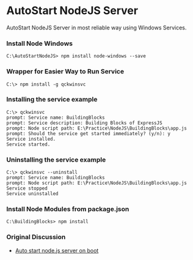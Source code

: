 # AutoStart NodeJS Server
AutoStart NodeJS Server in most reliable way using Windows Services.

### Install Node Windows

```
C:\AutoStartNodeJS> npm install node-windows --save
```

### Wrapper for Easier Way to Run Service

```
C:\> npm install -g qckwinsvc
```

### Installing the service example

```
C:\> qckwinsvc
prompt: Service name: BuildingBlocks
prompt: Service description: Building Blocks of ExpressJS
prompt: Node script path: E:\Practice\NodeJS\BuildingBlocks\app.js
prompt: Should the service get started immediately? (y/n): y
Service installed.
Service started.
```
### Uninstalling the service example

```
C:\> qckwinsvc --uninstall
prompt: Service name: BuildingBlocks
prompt: Node script path: E:\Practice\NodeJS\BuildingBlocks\app.js
Service stopped
Service uninstalled
```

### Install Node Modules from package.json

```
C:\BuildingBlocks> npm install
```

### Original Discussion

- [Auto start node.js server on boot](https://stackoverflow.com/questions/20445599/auto-start-node-js-server-on-boot)
